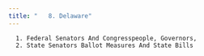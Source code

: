 ```yaml
---
title: "   8. Delaware"
---
```



      1. Federal Senators And Congresspeople, Governors,
      2. State Senators Ballot Measures And State Bills
